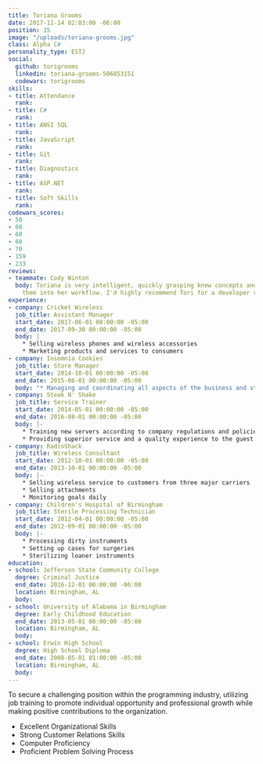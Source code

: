```yaml
---
title: Toriana Grooms
date: 2017-11-14 02:03:00 -06:00
position: 15
image: "/uploads/toriana-grooms.jpg"
class: Alpha C#
personality_type: ESTJ
social:
  github: torigrooms
  linkedin: toriana-grooms-506853151
  codewars: torigrooms
skills:
- title: Attendance
  rank: 
- title: C#
  rank: 
- title: ANSI SQL
  rank: 
- title: JavaScript
  rank: 
- title: Git
  rank: 
- title: Diagnostics
  rank: 
- title: ASP.NET
  rank: 
- title: Soft Skills
  rank: 
codewars_scores:
- 50
- 60
- 60
- 60
- 70
- 159
- 233
reviews:
- teammate: Cody Winton
  body: Toriana is very intelligent, quickly grasping knew concepts and incorporating
    them into her workflow. I'd highly recommend Tori for a developer role.
experience:
- company: Cricket Wireless
  job_title: Assistant Manager
  start_date: 2017-06-01 00:00:00 -05:00
  end_date: 2017-09-30 00:00:00 -05:00
  body: |
    * Selling wireless phones and wireless accessories
    * Marketing products and services to consumers
- company: Insomnia Cookies
  job_title: Store Manager
  start_date: 2014-10-01 00:00:00 -05:00
  end_date: 2015-06-01 00:00:00 -05:00
  body: "* Managing and coordinating all aspects of the business and staff"
- company: Steak N' Shake
  job_title: Service Trainer
  start_date: 2014-05-01 00:00:00 -05:00
  end_date: 2016-08-01 00:00:00 -05:00
  body: |-
    * Training new servers according to company regulations and policies
    * Providing superior service and a quality experience to the guest.
- company: RadioShack
  job_title: Wireless Consultant
  start_date: 2012-10-01 00:00:00 -05:00
  end_date: 2013-10-01 00:00:00 -05:00
  body: |-
    * Selling wireless service to customers from three major carriers
    * Selling attachments
    * Monitoring goals daily
- company: Children's Hospital of Birmingham
  job_title: Sterile Processing Technician
  start_date: 2012-04-01 00:00:00 -05:00
  end_date: 2012-09-01 00:00:00 -05:00
  body: |-
    * Processing dirty instruments
    * Setting up cases for surgeries
    * Sterilizing loaner instruments
education:
- school: Jefferson State Community College
  degree: Criminal Justice
  end_date: 2016-12-01 00:00:00 -06:00
  location: Birmingham, AL
  body: 
- school: University of Alabama in Birmingham
  degree: Early Childhood Education
  end_date: 2013-05-01 00:00:00 -05:00
  location: Birmingham, AL
  body: 
- school: Erwin High School
  degree: High School Diploma
  end_date: 2008-05-01 01:00:00 -05:00
  location: Birmingham, AL
  body: 
---
```


To secure a challenging position within the programming industry, utilizing job training to promote individual opportunity and professional growth while making positive contributions to the organization.

* Excellent Organizational Skills
* Strong Customer Relations Skills
* Computer Proficiency
* Proficient Problem Solving Process
